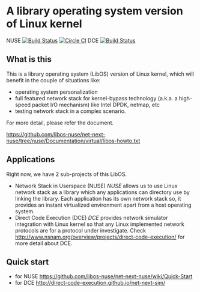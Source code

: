 A library operating system version of Linux kernel
==================================================

NUSE [![Build Status](https://travis-ci.org/libos-nuse/net-next-nuse.png)](https://travis-ci.org/libos-nuse/net-next-nuse)
[![Circle CI](https://circleci.com/gh/libos-nuse/net-next-nuse/tree/master.svg?style=svg)](https://circleci.com/gh/libos-nuse/net-next-nuse/tree/master)
DCE [![Build Status](https://travis-ci.org/direct-code-execution/net-next-sim.png)](https://travis-ci.org/direct-code-execution/net-next-sim)

<!--
[![Code Health](https://landscape.io/github/libos-nuse/net-next-nuse/nuse/landscape.svg)](https://landscape.io/github/libos-nuse/net-next-nuse/nuse)
-->


## What is this
This is a library operating system (LibOS) version of Linux kernel,
which will benefit in the couple of situations like:


* operating system personalization
* full featured network stack for kernel-bypass technology (a.k.a. a high-speed packet I/O mechanism) like
Intel DPDK, netmap, etc
* testing network stack in a complex scenario.


For more detail, please refer the document.

https://github.com/libos-nuse/net-next-nuse/tree/nuse/Documentation/virtual/libos-howto.txt

## Applications
Right now, we have 2 sub-projects of this LibOS.

- Network Stack in Userspace (NUSE)
_NUSE_ allows us to use Linux network stack as a library which any applications can directory use by linking the library.
Each application has its own network stack so, it provides an instant virtualized environment apart from a host operating system.
- Direct Code Execution (DCE)
_DCE_ provides network simulator integration with Linux kernel so that any Linux implemented network protocols are for a protocol under investigate. Check http://www.nsnam.org/overview/projects/direct-code-execution/ for more detail about DCE.


## Quick start
* for NUSE
https://github.com/libos-nuse/net-next-nuse/wiki/Quick-Start
* for DCE
http://direct-code-execution.github.io/net-next-sim/
